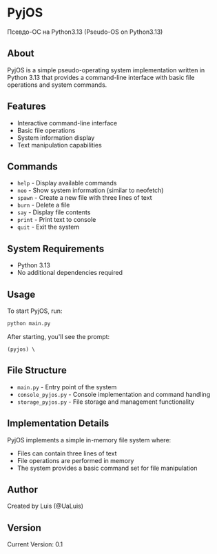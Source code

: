 # PyjOS

Псевдо-ОС на Python3.13 (Pseudo-OS on Python3.13)

## About

PyjOS is a simple pseudo-operating system implementation written in Python 3.13 that provides a command-line interface with basic file operations and system commands.

## Features

- Interactive command-line interface
- Basic file operations
- System information display
- Text manipulation capabilities

## Commands

- `help` - Display available commands
- `neo` - Show system information (similar to neofetch)
- `spawn` - Create a new file with three lines of text
- `burn` - Delete a file
- `say` - Display file contents
- `print` - Print text to console
- `quit` - Exit the system

## System Requirements

- Python 3.13
- No additional dependencies required

## Usage

To start PyjOS, run:

```bash
python main.py
```

After starting, you'll see the prompt:
```
(pyjos) \
```

## File Structure

- `main.py` - Entry point of the system
- `console_pyjos.py` - Console implementation and command handling
- `storage_pyjos.py` - File storage and management functionality

## Implementation Details

PyjOS implements a simple in-memory file system where:
- Files can contain three lines of text
- File operations are performed in memory
- The system provides a basic command set for file manipulation

## Author

Created by Luis (@UaLuis)

## Version

Current Version: 0.1